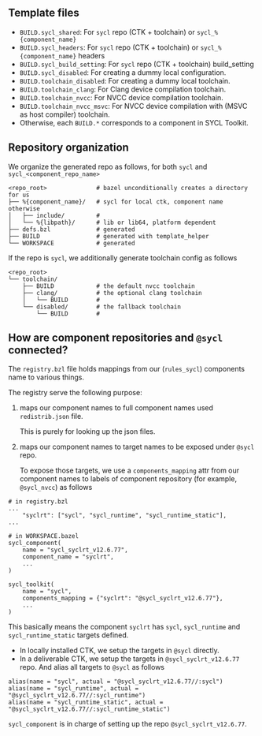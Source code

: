 ## Template files

- `BUILD.sycl_shared`: For `sycl` repo (CTK + toolchain) or `sycl_%{component_name}`
- `BUILD.sycl_headers`: For `sycl` repo (CTK + toolchain) or `sycl_%{component_name}` headers
- `BUILD.sycl_build_setting`: For `sycl` repo (CTK + toolchain) build_setting
- `BUILD.sycl_disabled`: For creating a dummy local configuration.
- `BUILD.toolchain_disabled`: For creating a dummy local toolchain.
- `BUILD.toolchain_clang`: For Clang device compilation toolchain.
- `BUILD.toolchain_nvcc`: For NVCC device compilation toolchain.
- `BUILD.toolchain_nvcc_msvc`: For NVCC device compilation with (MSVC as host compiler) toolchain.
- Otherwise, each `BUILD.*` corresponds to a component in SYCL Toolkit.

## Repository organization

We organize the generated repo as follows, for both `sycl` and `sycl_<component_repo_name>`

```
<repo_root>              # bazel unconditionally creates a directory for us
├── %{component_name}/   # sycl for local ctk, component name otherwise
│   ├── include/         #
│   └── %{libpath}/      # lib or lib64, platform dependent
├── defs.bzl             # generated
├── BUILD                # generated with template_helper
└── WORKSPACE            # generated
```

If the repo is `sycl`, we additionally generate toolchain config as follows

```
<repo_root>
└── toolchain/
    ├── BUILD            # the default nvcc toolchain
    ├── clang/           # the optional clang toolchain
    │   └── BUILD        #
    └── disabled/        # the fallback toolchain
        └── BUILD        #
```

## How are component repositories and `@sycl` connected?

The `registry.bzl` file holds mappings from our (`rules_sycl`) components name to various things.

The registry serve the following purpose:

1. maps our component names to full component names used `redistrib.json` file.

   This is purely for looking up the json files.

2. maps our component names to target names to be exposed under `@sycl` repo.

   To expose those targets, we use a `components_mapping` attr from our component names to labels of component
   repository (for example, `@sycl_nvcc`) as follows

```starlark
# in registry.bzl
...
    "syclrt": ["sycl", "sycl_runtime", "sycl_runtime_static"],
...

# in WORKSPACE.bazel
sycl_component(
    name = "sycl_syclrt_v12.6.77",
    component_name = "syclrt",
    ...
)

sycl_toolkit(
    name = "sycl",
    components_mapping = {"syclrt": "@sycl_syclrt_v12.6.77"},
    ...
)
```

This basically means the component `syclrt` has `sycl`, `sycl_runtime` and `sycl_runtime_static` targets defined.

- In locally installed CTK, we setup the targets in `@sycl` directly.
- In a deliverable CTK, we setup the targets in `@sycl_syclrt_v12.6.77` repo. And alias all targets to
  `@sycl` as follows

```starlark
alias(name = "sycl", actual = "@sycl_syclrt_v12.6.77//:sycl")
alias(name = "sycl_runtime", actual = "@sycl_syclrt_v12.6.77//:sycl_runtime")
alias(name = "sycl_runtime_static", actual = "@sycl_syclrt_v12.6.77//:sycl_runtime_static")
```

`sycl_component` is in charge of setting up the repo `@sycl_syclrt_v12.6.77`.

